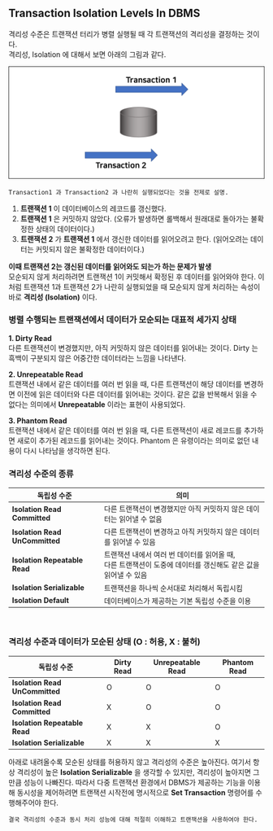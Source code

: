 ## Transaction Isolation Levels In DBMS
격리성 수준은 트랜잭션 터리가 병렬 실행될 때 각 트랜잭션의 격리성을 결정하는 것이다.    
격리성, Isolation 에 대해서 보면 아래의 그림과 같다.

![alt Isolation Levels](https://github.com/pasudo123/SoftwareZeroToALL/blob/master/Image/Isolation_Levels%20Image.png)
```
Transaction1 과 Transaction2 과 나란히 실행되었다는 것을 전제로 설명.
```
1.  __트랜잭션 1__ 이 데이터베이스의 레코드를 갱신했다.
2.  __트랜잭션 1__ 은 커밋하지 않았다. (오류가 발생하면 롤백해서 원래대로 돌아가는 불확정한 상태의 데이터이다.)
3.  __트랜잭션 2__ 가 __트랜잭션 1__ 에서 갱신한 데이터를 읽어오려고 한다. (읽어오려는 데이터는 커밋되지 않은 불확정한 데이터이다.)

__이때 트랜잭션 2는 갱신된 데이터를 읽어와도 되는가 하는 문제가 발생__   
모순되지 않게 처리하려면 트랜잭션 1이 커밋해서 확정된 후 데이터를 읽어와야 한다. 이처럼 트랜잭션 1과 트랜잭션 2가 나란히 실행되었을 때 모순되지 않게 처리하는 속성이 바로 __격리성 (Isolation)__ 이다.
<BR />
### 병렬 수행되는 트랜잭션에서 데이터가 모순되는 대표적 세가지 상태
__1.  Dirty Read__<BR />
다른 트랜잭션이 변경했지만, 아직 커밋하지 않은 데이터를 읽어내는 것이다. Dirty 는 흑백이 구분되지 않은 어중간한 데이터라는 느낌을 나타낸다.

__2.  Unrepeatable Read__<BR />
트랜잭션 내에서 같은 데이터를 여러 번 읽을 때, 다른 트랜잭션이 해당 데이터를 변경하면 이전에 읽은 데이터와 다른 데이터를 읽어내는 것이다. 같은 값을 반복해서 읽을 수 없다는 의미에서 __Unrepeatable__ 이라는 표현이 사용되었다.

__3.  Phantom Read__<BR />
트랜잭션 내에서 같은 데이터를 여러 번 읽을 때, 다른 트랜잭션이 새로 레코드를 추가하면 새로이 추가된 레코드를 읽어내는 것이다. Phantom 은 유령이라는 의미로 없던 내용이 다시 나타남을 생각하면 된다.
<BR />
### 격리성 수준의 종류
|                  독립성 수준                     |           의미            |
|------------------------------------------------|--------------------------|
| __Isolation Read Committed__ |다른 트랜잭션이 변경했지만 아직 커밋하지 않은 데이터는 읽어낼 수 없음|
| __Isolation Read UnCommitted__ |다른 트랜잭션이 변경하고 아직 커밋하지 않은 데이터를 읽어낼 수 있음|
| __Isolation Repeatable Read__ |트랜잭션 내에서 여러 번 데이터를 읽어올 때, <BR /> 다른 트랜잭션이 도중에 데이터를 갱신해도 같은 값을 읽어낼 수 있음|
| __Isolation Serializable__ |트랜잭션을 하나씩 순서대로 처리해서 독립시킴|
| __Isolation Default__ |데이터베이스가 제공하는 기본 독립성 수준을 이용|
<BR />

### 격리성 수준과 데이터가 모순된 상태 (O : 허용, X : 불허)
|           독립성 수준          |   Dirty Read   |    Unrepeatable Read     |    Phantom Read    |
|------------------------------|------|------|------|
| __Isolation Read UnCommitted__ | O | O | O |
| __Isolation Read Committed__ | X | O | O |
| __Isolation Repeatable Read__ | X | X | O |
| __Isolation Serializable__ | X | X | X |
   
아래로 내려올수록 모순된 상태를 허용하지 않고 격리성의 수준은 높아진다. 여기서 항상 격리성이 높은 __Isolation Serializable__ 을 생각할 수 있지만, 격리성이 높아지면 그만큼 성능이 나빠진다. 따라서 다중 트랜잭션 환경에서 DBMS가 제공하는 기능을 이용해 동시성을 제어하려면 트랜잭션 시작전에 명시적으로 __Set Transaction__ 명령어를 수행해주어야 한다. 

```
결국 격리성의 수준과 동시 처리 성능에 대해 적절히 이해하고 트랜잭션을 사용하여야 한다.
```
